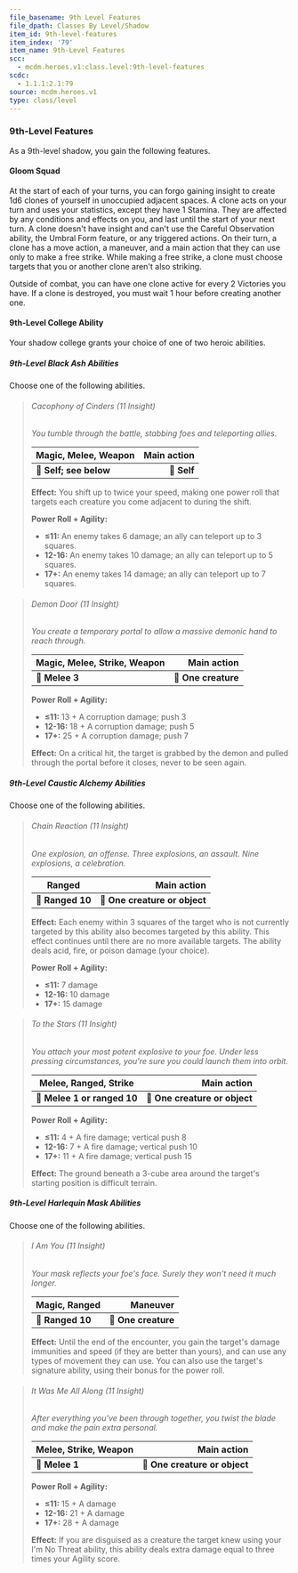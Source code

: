 ```yaml
---
file_basename: 9th Level Features
file_dpath: Classes By Level/Shadow
item_id: 9th-level-features
item_index: '79'
item_name: 9th-Level Features
scc:
  - mcdm.heroes.v1:class.level:9th-level-features
scdc:
  - 1.1.1:2.1:79
source: mcdm.heroes.v1
type: class/level
---
```


### 9th-Level Features

As a 9th-level shadow, you gain the following features.

#### Gloom Squad

At the start of each of your turns, you can forgo gaining insight to create 1d6 clones of yourself in unoccupied adjacent spaces. A clone acts on your turn and uses your statistics, except they have 1 Stamina. They are affected by any conditions and effects on you, and last until the start of your next turn. A clone doesn't have insight and can't use the Careful Observation ability, the Umbral Form feature, or any triggered actions. On their turn, a clone has a move action, a maneuver, and a main action that they can use only to make a free strike. While making a free strike, a clone must choose targets that you or another clone aren't also striking.

Outside of combat, you can have one clone active for every 2 Victories you have. If a clone is destroyed, you must wait 1 hour before creating another one.

#### 9th-Level College Ability

Your shadow college grants your choice of one of two heroic abilities.

##### 9th-Level Black Ash Abilities

Choose one of the following abilities.

<!-- -->
> ###### Cacophony of Cinders (11 Insight)
>
> *You tumble through the battle, stabbing foes and teleporting allies.*
>
> | **Magic, Melee, Weapon** | **Main action** |
> | ------------------------ | --------------: |
> | **📏 Self; see below**   |     **🎯 Self** |
>
> **Effect:** You shift up to twice your speed, making one power roll that targets each creature you come adjacent to during the shift.
>
> **Power Roll + Agility:**
>
> - **≤11:** An enemy takes 6 damage; an ally can teleport up to 3 squares.
> - **12-16:** An enemy takes 10 damage; an ally can teleport up to 5 squares.
> - **17+:** An enemy takes 14 damage; an ally can teleport up to 7 squares.

<!-- -->
> ###### Demon Door (11 Insight)
>
> *You create a temporary portal to allow a massive demonic hand to reach through.*
>
> | **Magic, Melee, Strike, Weapon** |     **Main action** |
> | -------------------------------- | ------------------: |
> | **📏 Melee 3**                   | **🎯 One creature** |
>
> **Power Roll + Agility:**
>
> - **≤11:** 13 + A corruption damage; push 3
> - **12-16:** 18 + A corruption damage; push 5
> - **17+:** 25 + A corruption damage; push 7
>
> **Effect:** On a critical hit, the target is grabbed by the demon and pulled through the portal before it closes, never to be seen again.

##### 9th-Level Caustic Alchemy Abilities

Choose one of the following abilities.

<!-- -->
> ###### Chain Reaction (11 Insight)
>
> *One explosion, an offense. Three explosions, an assault. Nine explosions, a celebration.*
>
> | **Ranged**       |               **Main action** |
> | ---------------- | ----------------------------: |
> | **📏 Ranged 10** | **🎯 One creature or object** |
>
> **Effect:** Each enemy within 3 squares of the target who is not currently targeted by this ability also becomes targeted by this ability. This effect continues until there are no more available targets. The ability deals acid, fire, or poison damage (your choice).
>
> **Power Roll + Agility:**
>
> - **≤11:** 7 damage
> - **12-16:** 10 damage
> - **17+:** 15 damage

<!-- -->
> ###### To the Stars (11 Insight)
>
> *You attach your most potent explosive to your foe. Under less pressing circumstances, you're sure you could launch them into orbit.*
>
> | **Melee, Ranged, Strike**   |               **Main action** |
> | --------------------------- | ----------------------------: |
> | **📏 Melee 1 or ranged 10** | **🎯 One creature or object** |
>
> **Power Roll + Agility:**
>
> - **≤11:** 4 + A fire damage; vertical push 8
> - **12-16:** 7 + A fire damage; vertical push 10
> - **17+:** 11 + A fire damage; vertical push 15
>
> **Effect:** The ground beneath a 3-cube area around the target's starting position is difficult terrain.

##### 9th-Level Harlequin Mask Abilities

Choose one of the following abilities.

<!-- -->
> ###### I Am You (11 Insight)
>
> *Your mask reflects your foe's face. Surely they won't need it much longer.*
>
> | **Magic, Ranged** |        **Maneuver** |
> | ----------------- | ------------------: |
> | **📏 Ranged 10**  | **🎯 One creature** |
>
> **Effect:** Until the end of the encounter, you gain the target's damage immunities and speed (if they are better than yours), and can use any types of movement they can use. You can also use the target's signature ability, using their bonus for the power roll.

<!-- -->
> ###### It Was Me All Along (11 Insight)
>
> *After everything you've been through together, you twist the blade and make the pain extra personal.*
>
> | **Melee, Strike, Weapon** |               **Main action** |
> | ------------------------- | ----------------------------: |
> | **📏 Melee 1**            | **🎯 One creature or object** |
>
> **Power Roll + Agility:**
>
> - **≤11:** 15 + A damage
> - **12-16:** 21 + A damage
> - **17+:** 28 + A damage
>
> **Effect:** If you are disguised as a creature the target knew using your I'm No Threat ability, this ability deals extra damage equal to three times your Agility score.
